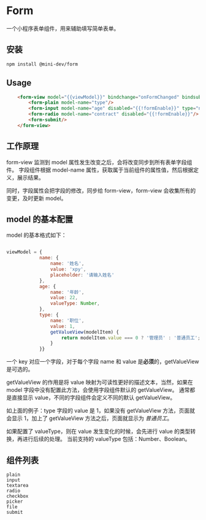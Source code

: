 # Form

一个小程序表单组件，用来辅助填写简单表单。

## 安装

```shell script
npm install @mini-dev/form
```

## Usage

```html
    <form-view model="{{viewModel}}" bindchange="onFormChanged" bindsubmit="onFormSubmit">
        <form-plain model-name="type"/>
        <form-input model-name="age" disabled="{{!formEnable}}" type="number"/>
        <form-radio model-name="contract" disabled="{{!formEnable}}"/>
        <form-submit/>
    </form-view>
```

## 工作原理

form-view 监测到 model 属性发生改变之后，会将改变同步到所有表单字段组件。
字段组件根据 model-name 属性，获取属于当前组件的属性值，然后根据定义，展示结果。

同时，字段属性会把字段的修改，同步给 form-view，form-view 会收集所有的变更，及时更新 model。

## model 的基本配置

model 的基本格式如下：

```javascript

viewModel = {
            name: {
                name: '姓名',
                value: 'xpy',
                placeholder: '请输入姓名'
            },
            age: {
                name: '年龄',
                value: 22,
                valueType: Number,
            },
            type: {
                name: '职位',
                value: 1,
                getValueView(modelItem) {
                    return modelItem.value === 0 ? '管理员' : '普通员工';
                }
            }}
```

一个 key 对应一个字段，对于每个字段 name 和 value 是**必须**的，getValueView 是可选的。

getValueView 的作用是将 value 映射为可读性更好的描述文本，当然，如果在 model 字段中没有配置此方法，会使用字段组件默认的 getValueView。
通常都是直接显示 value，不同的字段组件会定义不同的默认 getValueView。

如上面的例子：type 字段的 value 是 1，如果没有 getValueView 方法，页面就会显示 1，加上了 getValueView 方法之后，页面就显示为 *普通员工*。

如果配置了 valueType，则在 value 发生变化的时候，会先进行 value 的类型转换，再进行后续的处理。
当前支持的 valueType 包括：Number、Boolean。

## 组件列表

    plain
    input
    textarea
    radio
    checkbox
    picker
    file
    submit